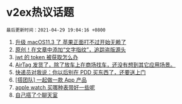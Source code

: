 # v2ex热议话题

`最后更新时间：2021-04-29 19:04:16 +0800`

1. [升级 macOS11.3 了 苹果正面打不过开始无赖了](https://www.v2ex.com/t/773925)
1. [原创！在文章中添加“文字指纹”，追踪盗版源头](https://www.v2ex.com/t/774059)
1. [jwt 的 token 被获取怎么办](https://www.v2ex.com/t/774028)
1. [AirTag 发货了，除了放车上在商场找车，还没有想到其它应用场景。](https://www.v2ex.com/t/774039)
1. [快递员对我说：你以后别在 PDD 买东西了，还要送上门](https://www.v2ex.com/t/774119)
1. [[搭团队] 一起做一款 App 产品](https://www.v2ex.com/t/774007)
1. [apple watch 买哪种表带好一些呢](https://www.v2ex.com/t/774057)
1. [自己搭了个聊天室](https://www.v2ex.com/t/774073)

